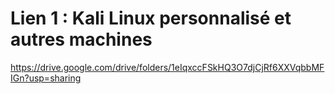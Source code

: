 # Lien 1 : Kali Linux personnalisé et autres machines
https://drive.google.com/drive/folders/1eIqxccFSkHQ3O7djCjRf6XXVqbbMFIGn?usp=sharing  
